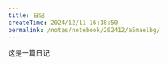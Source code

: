 ```yaml
---
title: 日记
createTime: 2024/12/11 16:18:50
permalink: /notes/notebook/202412/a5maelbg/
---
```


这是一篇日记
